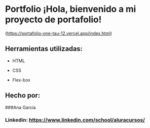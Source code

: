 # Portfolio ¡Hola, bienvenido a mi proyecto de portafolio!

(https://portafolio-one-tau-12.vercel.app/index.html)

## Herramientas utilizadas:

* HTML

* CSS

* Flex-box

## Hecho por:

###Ana García

### Linkedin: https://www.linkedin.com/school/aluracursos/
